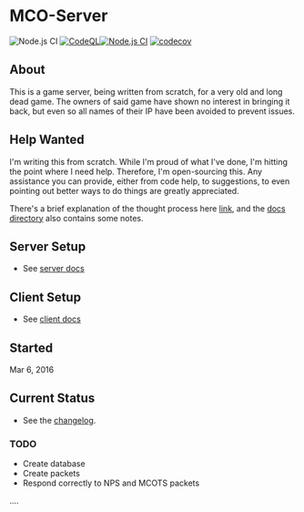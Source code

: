 # MCO-Server

![Node.js CI](https://github.com/drazisil/mco-server/workflows/Node.js%20CI/badge.svg)
[![CodeQL](https://github.com/drazisil/mco-server/actions/workflows/codeql-analysis.yml/badge.svg)](https://github.com/drazisil/mco-server/actions/workflows/codeql-analysis.yml)[![Node.js CI](https://github.com/drazisil/mco-server/actions/workflows/node.yml/badge.svg)](https://github.com/drazisil/mco-server/actions/workflows/node.yml)
[![codecov](https://codecov.io/gh/drazisil/mco-server/branch/master/graph/badge.svg)](https://codecov.io/gh/drazisil/mco-server)

## About 

This is a game server, being written from scratch, for a very old and long dead game. The owners of said game have shown no interest in bringing it back, but even so all names of their IP have been avoided to prevent issues.

## Help Wanted

I'm writing this from scratch. While I'm proud of what I've done, I'm hitting the point where I need help. Therefore, I'm open-sourcing this. Any assistance you can provide, either from code help, to suggestions, to even pointing out better ways to do things are greatly appreciated.

There's a brief explanation of the thought process here [link](https://github.com/drazisil/mco-server/issues/164), and the [docs directory](./docs/) also contains some notes.

## Server Setup

- See [server docs](./docs/server.md)

## Client Setup

- See [client docs](./docs/client.md)

## Started

Mar 6, 2016

## Current Status

- See the [changelog](./CHANGELOG.md).

### TODO

- Create database
- Create packets
- Respond correctly to NPS and MCOTS packets

....

